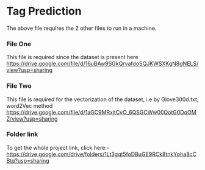 # Tag Prediction

The above file requires the 2 other files to run in a machine.
### File One
This file is required since the dataset is present here
https://drive.google.com/file/d/16uBAw9SGkQrvafdoSQJKWSXKgN8gNELS/view?usp=sharing


### File Two
This file is required for the vectorization of the dataset, i.e by Glove300d.txt, word2Vec method
https://drive.google.com/file/d/1aGC9MRxjtCvO_6QSGCWw00QotG0DqOMZ/view?usp=sharing


### Folder link
To get the whole project link, click here:-
https://drive.google.com/drive/folders/1Lt3gqt5foDBuGE9RCk8tnkYpha8cCBtq?usp=sharing
